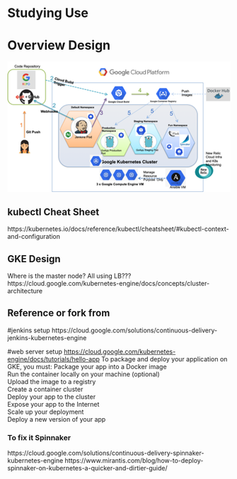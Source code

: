 # Studying Use
<h1> Overview Design </h1>

![alt text](https://github.com/graywen24/GKE-Jenkins-Demo/blob/master/bkp/CICI%20Design%20V2.png)


<h2>kubectl Cheat Sheet</h2>
https://kubernetes.io/docs/reference/kubectl/cheatsheet/#kubectl-context-and-configuration

<h2>GKE Design</h2>
Where is the master node? All using LB???
<br>
https://cloud.google.com/kubernetes-engine/docs/concepts/cluster-architecture


<h2> Reference or fork from </h2>
#jenkins setup
https://cloud.google.com/solutions/continuous-delivery-jenkins-kubernetes-engine

#web server setup 
https://cloud.google.com/kubernetes-engine/docs/tutorials/hello-app
To package and deploy your application on GKE, you must:
Package your app into a Docker image
<br>
Run the container locally on your machine (optional)
<br>
Upload the image to a registry
<br>
Create a container cluster
<br>
Deploy your app to the cluster
<br>
Expose your app to the Internet
<br>
Scale up your deployment
<br>
Deploy a new version of your app

<h3> To fix it Spinnaker </h3>
https://cloud.google.com/solutions/continuous-delivery-spinnaker-kubernetes-engine
https://www.mirantis.com/blog/how-to-deploy-spinnaker-on-kubernetes-a-quicker-and-dirtier-guide/
